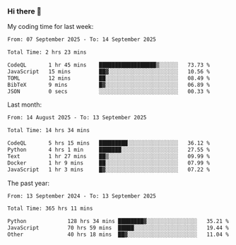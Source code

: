 ### Hi there 👋

My coding time for last week:

<!--START_SECTION:week-->

```txt
From: 07 September 2025 - To: 14 September 2025

Total Time: 2 hrs 23 mins

CodeQL       1 hr 45 mins    ██████████████████▒░░░░░░   73.73 %
JavaScript   15 mins         ██▓░░░░░░░░░░░░░░░░░░░░░░   10.56 %
TOML         12 mins         ██░░░░░░░░░░░░░░░░░░░░░░░   08.49 %
BibTeX       9 mins          █▓░░░░░░░░░░░░░░░░░░░░░░░   06.89 %
JSON         0 secs          ░░░░░░░░░░░░░░░░░░░░░░░░░   00.33 %
```

<!--END_SECTION:week-->

Last month:

<!--START_SECTION:month-->

```txt
From: 14 August 2025 - To: 13 September 2025

Total Time: 14 hrs 34 mins

CodeQL       5 hrs 15 mins   █████████░░░░░░░░░░░░░░░░   36.12 %
Python       4 hrs 1 min     ███████░░░░░░░░░░░░░░░░░░   27.55 %
Text         1 hr 27 mins    ██▒░░░░░░░░░░░░░░░░░░░░░░   09.99 %
Docker       1 hr 9 mins     ██░░░░░░░░░░░░░░░░░░░░░░░   07.99 %
JavaScript   1 hr 3 mins     █▓░░░░░░░░░░░░░░░░░░░░░░░   07.22 %
```

<!--END_SECTION:month-->

The past year:

<!--START_SECTION:year-->

```txt
From: 13 September 2024 - To: 13 September 2025

Total Time: 365 hrs 11 mins

Python             128 hrs 34 mins ████████▓░░░░░░░░░░░░░░░░   35.21 %
JavaScript         70 hrs 59 mins  █████░░░░░░░░░░░░░░░░░░░░   19.44 %
Other              40 hrs 18 mins  ██▓░░░░░░░░░░░░░░░░░░░░░░   11.04 %
```

<!--END_SECTION:year-->
